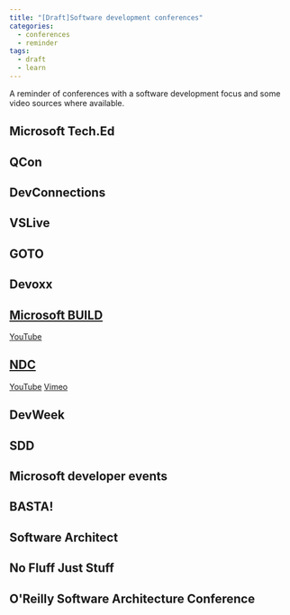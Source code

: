 ```yaml
---
title: "[Draft]Software development conferences"
categories:
  - conferences
  - reminder
tags:
  - draft
  - learn
---
```

A reminder of conferences with a software development focus and some video sources where available.
## Microsoft Tech.Ed
## QCon
## DevConnections
## VSLive
## GOTO
## Devoxx
## [Microsoft BUILD](https://developer.microsoft.com/en-us/events/build/content)
[YouTube](https://www.youtube.com/channel/UCsMica-v34Irf9KVTh6xx-g)
## [NDC](https://ndcconferences.com) 
[YouTube](https://www.youtube.com/channel/UCTdw38Cw6jcm0atBPA39a0Q) 
[Vimeo](https://vimeo.com/ndcconferences)
## DevWeek
## SDD
## Microsoft developer events
## BASTA!
## Software Architect
## No Fluff Just Stuff
## O'Reilly Software Architecture Conference
